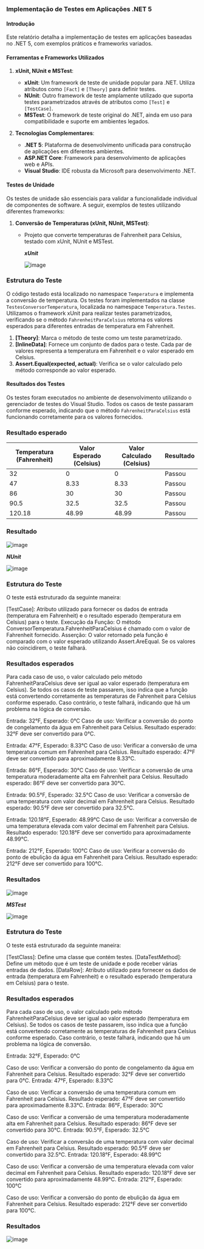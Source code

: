 ### Implementação de Testes em Aplicações .NET 5

#### Introdução

Este relatório detalha a implementação de testes em aplicações baseadas no .NET 5, com exemplos práticos e frameworks variados.

#### Ferramentas e Frameworks Utilizados

1. **xUnit, NUnit e MSTest**:
   - **xUnit**: Um framework de teste de unidade popular para .NET. Utiliza atributos como `[Fact]` e `[Theory]` para definir testes.
   - **NUnit**: Outro framework de teste amplamente utilizado que suporta testes parametrizados através de atributos como `[Test]` e `[TestCase]`.
   - **MSTest**: O framework de teste original do .NET, ainda em uso para compatibilidade e suporte em ambientes legados.

2. **Tecnologias Complementares**:
   - **.NET 5**: Plataforma de desenvolvimento unificada para construção de aplicações em diferentes ambientes.
   - **ASP.NET Core**: Framework para desenvolvimento de aplicações web e APIs.
   - **Visual Studio**: IDE robusta da Microsoft para desenvolvimento .NET.

#### Testes de Unidade

Os testes de unidade são essenciais para validar a funcionalidade individual de componentes de software. A seguir, exemplos de testes utilizando diferentes frameworks:

1. **Conversão de Temperaturas (xUnit, NUnit, MSTest)**:
   - Projeto que converte temperaturas de Fahrenheit para Celsius, testado com xUnit, NUnit e MSTest.

     ***xUnit***
     
     ![image](https://github.com/Ra2861/aplicando-testes/assets/99209068/44705fa0-1746-4686-a630-6389fcb9e567)

### Estrutura do Teste
O código testado está localizado no namespace `Temperatura` e implementa a conversão de temperatura. Os testes foram implementados na classe `TestesConversorTemperatura`, localizada no namespace `Temperatura.Testes`. Utilizamos o framework xUnit para realizar testes parametrizados, verificando se o método `FahrenheitParaCelsius` retorna os valores esperados para diferentes entradas de temperatura em Fahrenheit.

1. **[Theory]**: Marca o método de teste como um teste parametrizado.
2. **[InlineData]**: Fornece um conjunto de dados para o teste. Cada par de valores representa a temperatura em Fahrenheit e o valor esperado em Celsius.
3. **Assert.Equal(expected, actual)**: Verifica se o valor calculado pelo método corresponde ao valor esperado.

#### Resultados dos Testes

Os testes foram executados no ambiente de desenvolvimento utilizando o gerenciador de testes do Visual Studio. Todos os casos de teste passaram conforme esperado, indicando que o método `FahrenheitParaCelsius` está funcionando corretamente para os valores fornecidos.

### Resultado esperado
| Temperatura (Fahrenheit) | Valor Esperado (Celsius) | Valor Calculado (Celsius) | Resultado |
|---------------------------|--------------------------|---------------------------|-----------|
| 32                        | 0                        | 0                         | Passou    |
| 47                        | 8.33                     | 8.33                      | Passou    |
| 86                        | 30                       | 30                        | Passou    |
| 90.5                      | 32.5                     | 32.5                      | Passou    |
| 120.18                    | 48.99                    | 48.99                     | Passou   


### Resultado
![image](https://github.com/Ra2861/aplicando-testes/assets/99209068/5b40342a-e99b-4561-92fb-f68ede9c9084)

***NUnit***

![image](https://github.com/Ra2861/aplicando-testes/assets/99209068/9a7e5120-b923-4147-a7bf-fd87032c0ba0)
### Estrutura do Teste
O teste está estruturado da seguinte maneira:

[TestCase]: Atributo utilizado para fornecer os dados de entrada (temperatura em Fahrenheit) e o resultado esperado (temperatura em Celsius) para o teste.
Execução da Função: O método ConversorTemperatura.FahrenheitParaCelsius é chamado com o valor de Fahrenheit fornecido.
Asserção: O valor retornado pela função é comparado com o valor esperado utilizando Assert.AreEqual. Se os valores não coincidirem, o teste falhará.

### Resultados esperados
Para cada caso de uso, o valor calculado pelo método FahrenheitParaCelsius deve ser igual ao valor esperado (temperatura em Celsius). Se todos os casos de teste passarem, isso indica que a função está convertendo corretamente as temperaturas de Fahrenheit para Celsius conforme esperado. Caso contrário, o teste falhará, indicando que há um problema na lógica de conversão.

Entrada: 32°F, Esperado: 0°C
Caso de uso: Verificar a conversão do ponto de congelamento da água em Fahrenheit para Celsius.
Resultado esperado: 32°F deve ser convertido para 0°C.

Entrada: 47°F, Esperado: 8.33°C
Caso de uso: Verificar a conversão de uma temperatura comum em Fahrenheit para Celsius.
Resultado esperado: 47°F deve ser convertido para aproximadamente 8.33°C.

Entrada: 86°F, Esperado: 30°C
Caso de uso: Verificar a conversão de uma temperatura moderadamente alta em Fahrenheit para Celsius.
Resultado esperado: 86°F deve ser convertido para 30°C.

Entrada: 90.5°F, Esperado: 32.5°C
Caso de uso: Verificar a conversão de uma temperatura com valor decimal em Fahrenheit para Celsius.
Resultado esperado: 90.5°F deve ser convertido para 32.5°C.

Entrada: 120.18°F, Esperado: 48.99°C
Caso de uso: Verificar a conversão de uma temperatura elevada com valor decimal em Fahrenheit para Celsius.
Resultado esperado: 120.18°F deve ser convertido para aproximadamente 48.99°C.

Entrada: 212°F, Esperado: 100°C
Caso de uso: Verificar a conversão do ponto de ebulição da água em Fahrenheit para Celsius.
Resultado esperado: 212°F deve ser convertido para 100°C.

### Resultados
![image](https://github.com/Ra2861/aplicando-testes/assets/99209068/7bc94d49-fdad-442f-ad46-6ef7bd7e2e07)

***MSTest***

![image](https://github.com/Ra2861/aplicando-testes/assets/99209068/25aee278-09a1-45e3-b45b-4dabf4074b41)

### Estrutura do Teste
O teste está estruturado da seguinte maneira:

[TestClass]: Define uma classe que contém testes.
[DataTestMethod]: Define um método que é um teste de unidade e pode receber várias entradas de dados.
[DataRow]: Atributo utilizado para fornecer os dados de entrada (temperatura em Fahrenheit) e o resultado esperado (temperatura em Celsius) para o teste.

### Resultados esperados

Para cada caso de uso, o valor calculado pelo método FahrenheitParaCelsius deve ser igual ao valor esperado (temperatura em Celsius). Se todos os casos de teste passarem, isso indica que a função está convertendo corretamente as temperaturas de Fahrenheit para Celsius conforme esperado. Caso contrário, o teste falhará, indicando que há um problema na lógica de conversão.

Entrada: 32°F, Esperado: 0°C

Caso de uso: Verificar a conversão do ponto de congelamento da água em Fahrenheit para Celsius.
Resultado esperado: 32°F deve ser convertido para 0°C.
Entrada: 47°F, Esperado: 8.33°C

Caso de uso: Verificar a conversão de uma temperatura comum em Fahrenheit para Celsius.
Resultado esperado: 47°F deve ser convertido para aproximadamente 8.33°C.
Entrada: 86°F, Esperado: 30°C

Caso de uso: Verificar a conversão de uma temperatura moderadamente alta em Fahrenheit para Celsius.
Resultado esperado: 86°F deve ser convertido para 30°C.
Entrada: 90.5°F, Esperado: 32.5°C

Caso de uso: Verificar a conversão de uma temperatura com valor decimal em Fahrenheit para Celsius.
Resultado esperado: 90.5°F deve ser convertido para 32.5°C.
Entrada: 120.18°F, Esperado: 48.99°C

Caso de uso: Verificar a conversão de uma temperatura elevada com valor decimal em Fahrenheit para Celsius.
Resultado esperado: 120.18°F deve ser convertido para aproximadamente 48.99°C.
Entrada: 212°F, Esperado: 100°C

Caso de uso: Verificar a conversão do ponto de ebulição da água em Fahrenheit para Celsius.
Resultado esperado: 212°F deve ser convertido para 100°C.

### Resultados
![image](https://github.com/Ra2861/aplicando-testes/assets/99209068/ccd504c6-1772-44a5-9bfd-31d4edb72094)

